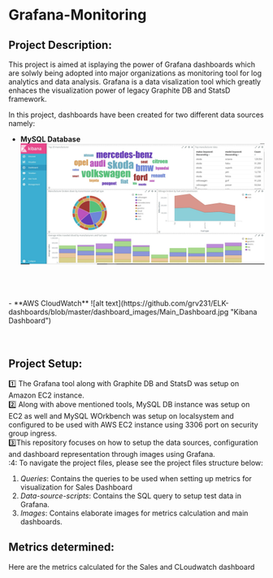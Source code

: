 # Grafana-Monitoring

## Project Description:

This project is aimed at isplaying the power of Grafana dashboards which are solwly being adopted into major organizations as monitoring tool for log analytics and data analysis. Grafana is a data visalization tool which greatly enhaces the visualization power of legacy Graphite DB and StatsD framework.

In this project, dashboards have been created for two different data sources namely:

 - **MySQL Database**
 ![alt text](https://github.com/grv231/ELK-dashboards/blob/master/dashboard_images/Main_Dashboard.jpg "Kibana Dashboard")
 <br>
 <br>
 <br>
 - **AWS CloudWatch**
 ![alt text](https://github.com/grv231/ELK-dashboards/blob/master/dashboard_images/Main_Dashboard.jpg "Kibana Dashboard")

 <br>
 <br>
 <br>

## Project Setup:

:one: The Grafana tool along with Graphite DB and StatsD was setup on Amazon EC2 instance.
<br>
:two: Along with above mentioned tools, MySQL DB instance was setup on EC2 as well and MySQL WOrkbench was setup on localsystem and configured to be used with AWS EC2 instance using 3306 port on security group ingress.
<br>
:three:This repository focuses on how to setup the data sources, configuration and dashboard representation through images using Grafana.
<br>
:4: To navigate the project files, please see the project files structure below:

1. *Queries*: Contains the queries to be used when setting up metrics for visualization for Sales Dashboard
2. *Data-source-scripts*: Contains the SQL query to setup test data in Grafana.
3. *Images*: Contains elaborate images for metrics calculation and main dashboards.


## Metrics determined:
Here are the metrics calculated for the Sales and CLoudwatch dashboard
